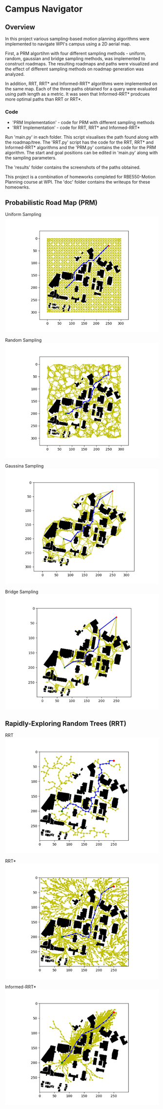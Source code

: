 # Campus Navigator
## Overview
In this project various sampling-based motion planning algorithms were implemented to navigate WPI's campus using a 2D aerial map. 

First, a PRM algortihm with four different sampling methods - uniform, random, gaussian and bridge sampling methods, was implemented to construct roadmaps. The resulting roadmaps and paths were visualized and the effect of different sampling methods on roadmap generation was analyzed. 

In addition, RRT, RRT* and Informed-RRT* algorithms were implemented on the same map. Each of the three paths obtained for a query were evaluated using path length as a metric. It was seen that Informed-RRT* prodcues more optimal paths than RRT or RRT*.

### Code
* 'PRM Implementation' - code for PRM with different sampling methods
* 'RRT Implementation' - code for RRT, RRT* and Informed-RRT* 

Run 'main.py' in each folder. This script visualises the path found along with the roadmap/tree. The 'RRT.py' script has the code for the RRT, RRT* and Informed-RRT* algorithms and the 'PRM.py' contains the code for the PRM algorithm. The start and goal positions can be edited in 'main.py' along with the sampling parameters.

The 'results' folder contains the screenshots of the paths obtained.

This project is a combination of homeworks completed for RBE550-Motion Planning course at WPI. The 'doc' folder contains the writeups for these homeowrks.

## Probabilistic Road Map (PRM)
Uniform Sampling
<img src="PRM Implementation/results/uniform.png"/>

Random Sampling
<img src="PRM Implementation/results/random.png"/>

Gaussina Sampling
<img src="PRM Implementation/results/gaussian.png"/>

Bridge Sampling
<img src="PRM Implementation/results/bridge.png"/>

## Rapidly-Exploring Random Trees (RRT)
RRT
<img src="RRT Implementation/results/RRT.png"/>

RRT*
<img src="RRT Implementation/results/RRT_star.png"/>

Informed-RRT*
<img src="RRT Implementation/results/informed_rrt.png"/>

